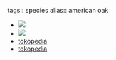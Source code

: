 tags:: species
alias:: american oak

- ![](https://peach-geographical-bat-397.mypinata.cloud/ipfs/QmTwxj4mQvjiJUhNCACnWeVjdG6dLSkjWdmvTvNPx8HMuS)
- ![](https://peach-geographical-bat-397.mypinata.cloud/ipfs/QmQxw7Z8867ffUegksseZQEXP4ATHUoLsYAhXUQGJesxxn)
- [tokopedia](https://www.tokopedia.com/veronicashopp/ad-egrow10pcs-bag-oak-bibit-amerika-pohon-vitality-panjang?extParam=ivf%3Dfalse%26src%3Dsearch)
- [tokopedia](https://www.tokopedia.com/omahbarang12/terbaruuu-pohon-langka-oak-oak-tree-ready-kak?extParam=whid%3D16907158)